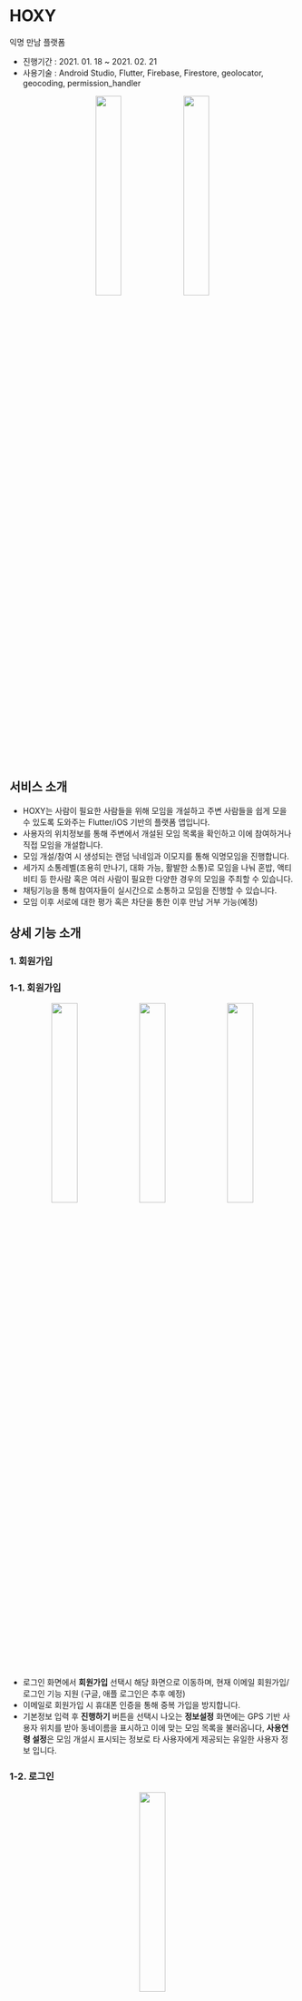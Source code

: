 # HOXY

익명 만남 플랫폼
- 진행기간 : 2021. 01. 18 ~ 2021. 02. 21
- 사용기술 : Android Studio, Flutter, Firebase, Firestore, geolocator, geocoding, permission_handler

<p align="center"><img src="https://user-images.githubusercontent.com/55052074/111107641-9703d280-859a-11eb-833d-28d9f419d17d.jpg" width="30%"/> <img src="https://user-images.githubusercontent.com/55052074/111107650-99fec300-859a-11eb-8d2c-c64634b383ac.jpg" width="30%"/></p>

## 서비스 소개

- HOXY는 사람이 필요한 사람들을 위해 모임을 개설하고 주변 사람들을 쉽게 모을 수 있도록 도와주는 Flutter/iOS 기반의 플랫폼 앱입니다.
- 사용자의 위치정보를 통해 주변에서 개설된 모임 목록을 확인하고 이에 참여하거나 직접 모임을 개설합니다.
- 모임 개설/참여 시 생성되는 랜덤 닉네임과 이모지를 통해 익명모임을 진행합니다.
- 세가지 소통레벨(조용히 만나기, 대화 가능, 활발한 소통)로 모임을 나눠 혼밥, 액티비티 등 한사람 혹은 여러 사람이 필요한 다양한 경우의 모임을 주최할 수 있습니다.
- 채팅기능을 통해 참여자들이 실시간으로 소통하고 모임을 진행할 수 있습니다.
- 모임 이후 서로에 대한 평가 혹은 차단을 통한 이후 만남 거부 가능(예정)

## 상세 기능 소개

### 1. 회원가입

### 1-1. 회원가입

<p align="center"><img src="https://user-images.githubusercontent.com/55052074/111109632-7b023000-859e-11eb-916a-ae1ccfdf29fa.jpg" width="30%"/> <img src="https://user-images.githubusercontent.com/55052074/111109646-7f2e4d80-859e-11eb-8015-aa441c161748.jpg" width="30%"/> <img src="https://user-images.githubusercontent.com/55052074/111109651-80f81100-859e-11eb-8d17-083b74b8fa0c.jpg" width="30%"/></p>

- 로그인 화면에서 **회원가입** 선택시 해당 화면으로 이동하며, 현재 이메일 회원가입/로그인 기능 지원 (구글, 애플 로그인은 추후 예정)
- 이메일로 회원가입 시 휴대폰 인증을 통해 중복 가입을 방지합니다.
- 기본정보 입력 후 **진행하기** 버튼을 선택시 나오는 **정보설정** 화면에는 GPS 기반 사용자 위치를 받아 동네이름을 표시하고 이에 맞는 모임 목록을 불러옵니다, **사용연령 설정**은 모임 개설시 표시되는 정보로 타 사용자에게 제공되는 유일한 사용자 정보 입니다.

### 1-2. 로그인

<p align="center"><img src="https://user-images.githubusercontent.com/55052074/111109883-e946f280-859e-11eb-9a64-2de5ebe8ad91.jpg" width="30%"/></p>

- 이메일로 로그인은 Firebase Authentication을 사용합니다.

### 2. 모임 개설

<p align="center"><img src="https://user-images.githubusercontent.com/55052074/111109960-0bd90b80-859f-11eb-800e-e1f1082a8ba3.jpg" width="30%"/></p>

- 인원 모집 글을 게시하고 사람을 모집하거나 모집중인 모임에 참여할 수 있습니다.
- 현재 위치 또는 프로필 위치를 기준으로 5km 근방의 모집 글이 표시됩니다.
- 만나지 않기로 설정된 회원의 게시글이나 나를 만나지 않기로 설정한 회원의 게시글은 표시되지 않습니다.

### 2-1. 모집글 게시

<p align="center"><img src="https://user-images.githubusercontent.com/55052074/111110082-42168b00-859f-11eb-9de7-3f7ff920b787.jpg" width="30%"/> <img src="https://user-images.githubusercontent.com/55052074/111110087-45aa1200-859f-11eb-9994-3fcaf9f19ccf.jpg" width="30%"/> <img src="https://user-images.githubusercontent.com/55052074/111110088-46db3f00-859f-11eb-8839-7e220a0260a0.jpg" width="30%"/></p>

- 인원 모집 글을 게시할 수 있습니다.
- 현재 위치와 프로필 위치 중 어느 위치에 등록할 지 선택할 수 있습니다.
- 모집 인원, 소통레벨, 시작시간, 모임시간을 정하고 글을 게시합니다.
- 닉네임은 랜덤으로 생성됩니다.

### 2-2. 모집글 조회

<p align="center"><img src="https://user-images.githubusercontent.com/55052074/111110234-8144dc00-859f-11eb-87b8-c031fd7e63f5.jpg" width="30%"/> <img src="https://user-images.githubusercontent.com/55052074/111110242-86099000-859f-11eb-9239-407605785e8e.jpg" width="30%"/> <img src="https://user-images.githubusercontent.com/55052074/111110245-873abd00-859f-11eb-9d98-ecef49039427.jpg" width="30%"/>

- 모임 글 목록에서 글을 선택하면 모임의 내용이 표시됩니다.
- 본인의 글일 경우 상단바 우측 버튼을 통해  수정, 삭제가 가능합니다.
- 다른 사람의 글일 경우 불량 모임의 신고가 가능하며, 주최자와 만나지 않기를 선택해 해당 사용자와 서로의 글을 목록에서 숨길 수 있습니다.

### 2-3. 모임 참여

<p align="center"><img src="https://user-images.githubusercontent.com/55052074/111110763-79d20280-85a0-11eb-9141-86a8830708ba.jpg" width="30%"/> <img src="https://user-images.githubusercontent.com/55052074/111110774-80607a00-85a0-11eb-8a62-bb60672c3ce2.jpg" width="30%"/> <img src="https://user-images.githubusercontent.com/55052074/111110779-8191a700-85a0-11eb-9580-643491df5674.jpg" width="30%"/></p>

- 모집글의 하단 **신청하기** 버튼을 눌러 모임 참여가 가능합니다.
- 상단에 표시된 인원 만큼 신청 가능하며 인원충족시 모임신청이 불가합니다.
- 팝업에 모임에서 쓰일 닉네임이 랜덤으로 생성되어 표시되고, 취소 및 신청하기를 다시 선택 시 새로 생성된 닉네임을 사용 가능 합니다.
- 이미 신청된 모임이거나 인원이 모두 찬 모임에서는 신청하기 버튼이 비활성화 되며 참여할 수 없게 됩니다.

### 3. 채팅

<p align="center"><img src="https://user-images.githubusercontent.com/55052074/111110960-d2090480-85a0-11eb-9154-f8431cc530ad.jpg" width="30%"/></p>

- Firestore를 기반으로 실시간 채팅이 가능합니다.

### 3-1. 채팅

<p align="center"><img src="https://user-images.githubusercontent.com/55052074/111111031-efd66980-85a0-11eb-892b-a214253da945.jpg" width="30%"/></p>

- 모임 개설시 자동으로 생성되는 채팅방에서 모임 참가자들과 채팅을 진행할 수 있습니다.
- 상대 프로필 이모지를 누르거나 우측 드로어 메뉴에서 상대방 프로필을 확인할 수 있습니다.
- 드로어/사이드 메뉴는 모임장/본인/나머지 참여 인원 순서로 표시되며 본인이 모임장일 경우 하나로만 표시됩니다.

### 3-2. 상대 프로필
<p align="center"><img src="https://user-images.githubusercontent.com/55052074/111111078-054b9380-85a1-11eb-8d96-59e4225001fa.jpg" width="30%"/> <img src="https://user-images.githubusercontent.com/55052074/111111085-08df1a80-85a1-11eb-90db-9c5917f7171a.jpg" width="30%"></p>

- 기본적인 상대방 정보 확인과 상대방 차단이 가능합니다.

### 4. 마이페이지
<p align="center"><img src="https://user-images.githubusercontent.com/55052074/111111155-2d3af700-85a1-11eb-84ab-a9b3f3e1389f.jpg" width="30%"/></p>

- 본인의 프로필 이모지, 위치 등 정보를 관리할 수 있습니다.

### 4-1. 이모지 변경

<p align="center"><img src="https://user-images.githubusercontent.com/55052074/111111192-42178a80-85a1-11eb-8e54-36e64b415e6d.jpg" width="30%"/></p>

- 자신의 프로필 이모지를 변경할 수 있습니다.
- 이모지는 랜덤으로 선택되며 원하는 이모지가 아닐 경우 재시도 버튼을 통해 다시 랜덤 이모지를 생성할 수 있습니다.
- 원하는 이모지가 나오지 않을 경우 취소 버튼을 눌러 기존의 이모지로 되돌아갈 수 있습니다.

### 4-2. 위치 변경

<p align="center"><img src="https://user-images.githubusercontent.com/55052074/111111255-5eb3c280-85a1-11eb-9685-ad1935611e91.jpg" width="30%"/> <img src="https://user-images.githubusercontent.com/55052074/111111270-670bfd80-85a1-11eb-8871-8db4bba0650b.jpg" width="30%"/></p>

- 현재 위치를 재설정하거나 프로필 위치를 현재 위치로 변경할 수 있습니다.
- 위치 요청 시 위치 권한을 확인하고 현재 위치를 가져옵니다.

### 4-3. 차단 회원 목록

<p align="center"><img src="https://user-images.githubusercontent.com/55052074/111111352-8145db80-85a1-11eb-8f52-f415ce8b3b7e.jpg" width="30%"/></p>

- 차단한 회원의 목록을 열람하고, 차단을 해제할 수 있습니다.
- 차단을 해제하면 차단한 상대와 나에게 모두 서로의 글이 다시 보이게 됩니다.

## 보완 사항

- 구글/애플로그인 추가
- 모임에 대한 평가와 참가자 간 상호 리뷰 기능 필요

## 기타 사항

- MVVM 패턴 적용
- iOS / AOS 다이얼로그, 액션시트 구분

<p align="center"><img src="https://user-images.githubusercontent.com/55052074/111111439-a76b7b80-85a1-11eb-99d5-09a55b1de05f.jpg" width="30%"/> <img src="https://user-images.githubusercontent.com/55052074/111111408-9884c900-85a1-11eb-890e-2f6ef1d101ab.png" width="30%"/></p>
<p align="center"><img src="https://user-images.githubusercontent.com/55052074/111111433-a33f5e00-85a1-11eb-99a8-5e1a085e262a.jpg" width="30%"/> <img src="https://user-images.githubusercontent.com/55052074/111111417-9b7fb980-85a1-11eb-8852-08b9a8b429e7.png" width="30%"/></p>
